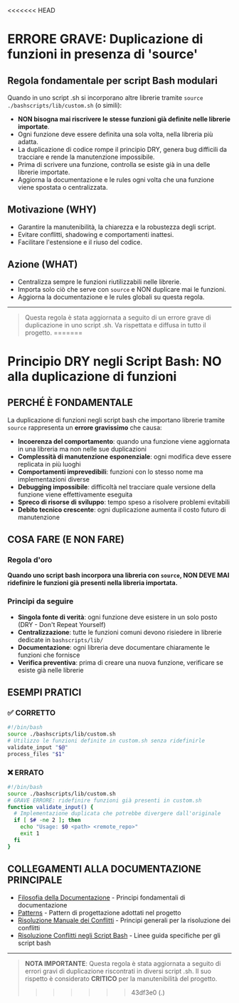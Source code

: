 <<<<<<< HEAD
# ERRORE GRAVE: Duplicazione di funzioni in presenza di 'source'

## Regola fondamentale per script Bash modulari

Quando in uno script .sh si incorporano altre librerie tramite `source ./bashscripts/lib/custom.sh` (o simili):
- **NON bisogna mai riscrivere le stesse funzioni già definite nelle librerie importate**.
- Ogni funzione deve essere definita una sola volta, nella libreria più adatta.
- La duplicazione di codice rompe il principio DRY, genera bug difficili da tracciare e rende la manutenzione impossibile.
- Prima di scrivere una funzione, controlla se esiste già in una delle librerie importate.
- Aggiorna la documentazione e le rules ogni volta che una funzione viene spostata o centralizzata.

## Motivazione (WHY)
- Garantire la manutenibilità, la chiarezza e la robustezza degli script.
- Evitare conflitti, shadowing e comportamenti inattesi.
- Facilitare l'estensione e il riuso del codice.

## Azione (WHAT)
- Centralizza sempre le funzioni riutilizzabili nelle librerie.
- Importa solo ciò che serve con `source` e NON duplicare mai le funzioni.
- Aggiorna la documentazione e le rules globali su questa regola.

---

> Questa regola è stata aggiornata a seguito di un errore grave di duplicazione in uno script .sh. Va rispettata e diffusa in tutto il progetto.
=======
# Principio DRY negli Script Bash: NO alla duplicazione di funzioni

## PERCHÉ È FONDAMENTALE

La duplicazione di funzioni negli script bash che importano librerie tramite `source` rappresenta un **errore gravissimo** che causa:

- **Incoerenza del comportamento**: quando una funzione viene aggiornata in una libreria ma non nelle sue duplicazioni
- **Complessità di manutenzione esponenziale**: ogni modifica deve essere replicata in più luoghi
- **Comportamenti imprevedibili**: funzioni con lo stesso nome ma implementazioni diverse
- **Debugging impossibile**: difficoltà nel tracciare quale versione della funzione viene effettivamente eseguita
- **Spreco di risorse di sviluppo**: tempo speso a risolvere problemi evitabili
- **Debito tecnico crescente**: ogni duplicazione aumenta il costo futuro di manutenzione

## COSA FARE (E NON FARE)

### Regola d'oro
**Quando uno script bash incorpora una libreria con `source`, NON DEVE MAI ridefinire le funzioni già presenti nella libreria importata.**

### Principi da seguire
- **Singola fonte di verità**: ogni funzione deve esistere in un solo posto (DRY - Don't Repeat Yourself)
- **Centralizzazione**: tutte le funzioni comuni devono risiedere in librerie dedicate in `bashscripts/lib/`
- **Documentazione**: ogni libreria deve documentare chiaramente le funzioni che fornisce
- **Verifica preventiva**: prima di creare una nuova funzione, verificare se esiste già nelle librerie

## ESEMPI PRATICI

### ✅ CORRETTO
```bash
#!/bin/bash
source ./bashscripts/lib/custom.sh
# Utilizzo le funzioni definite in custom.sh senza ridefinirle
validate_input "$@"
process_files "$1"
```

### ❌ ERRATO
```bash
#!/bin/bash
source ./bashscripts/lib/custom.sh
# GRAVE ERRORE: ridefinire funzioni già presenti in custom.sh
function validate_input() {
  # Implementazione duplicata che potrebbe divergere dall'originale
  if [ $# -ne 2 ]; then
    echo "Usage: $0 <path> <remote_repo>"
    exit 1
  fi
}
```

## COLLEGAMENTI ALLA DOCUMENTAZIONE PRINCIPALE

- [Filosofia della Documentazione](/var/www/html/_bases/base_predict_fila3_mono/docs/DOCUMENTATION_PHILOSOPHY.md) - Principi fondamentali di documentazione
- [Patterns](/var/www/html/_bases/base_predict_fila3_mono/docs/PATTERNS.md) - Pattern di progettazione adottati nel progetto
- [Risoluzione Manuale dei Conflitti](/var/www/html/_bases/base_predict_fila3_mono/docs/CONFLICT_RESOLUTION.md) - Principi generali per la risoluzione dei conflitti
- [Risoluzione Conflitti negli Script Bash](/var/www/html/_bases/base_predict_fila3_mono/bashscripts/docs/CONFLICT_RESOLUTION_BASH.md) - Linee guida specifiche per gli script bash

---

> **NOTA IMPORTANTE**: Questa regola è stata aggiornata a seguito di errori gravi di duplicazione riscontrati in diversi script .sh. Il suo rispetto è considerato **CRITICO** per la manutenibilità del progetto.
>>>>>>> 43df3e0 (.)

